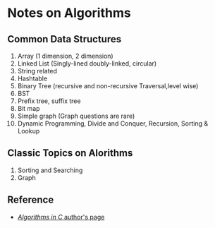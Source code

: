Notes on Algorithms
================

## Common Data Structures
1. Array (1 dimension, 2 dimension)
2. Linked List (Singly-lined doubly-linked, circular)
3. String related
4. Hashtable
5. Binary Tree (recursive and non-recursive Traversal,level wise)
6. BST
7. Prefix tree, suffix tree
8. Bit map
9. Simple graph (Graph questions are rare)
10. Dynamic Programming, Divide and Conquer, Recursion, Sorting & Lookup

## Classic Topics on Alorithms
1. Sorting and Searching
2. Graph


## Reference
- [_Algorithms in C_ author's page](http://www.cs.princeton.edu/~rs/)



